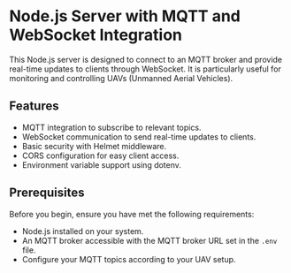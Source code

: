 # Node.js Server with MQTT and WebSocket Integration

This Node.js server is designed to connect to an MQTT broker and provide real-time updates to clients through WebSocket. It is particularly useful for monitoring and controlling UAVs (Unmanned Aerial Vehicles).

## Features

- MQTT integration to subscribe to relevant topics.
- WebSocket communication to send real-time updates to clients.
- Basic security with Helmet middleware.
- CORS configuration for easy client access.
- Environment variable support using dotenv.

## Prerequisites

Before you begin, ensure you have met the following requirements:

- Node.js installed on your system.
- An MQTT broker accessible with the MQTT broker URL set in the `.env` file.
- Configure your MQTT topics according to your UAV setup.
